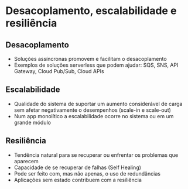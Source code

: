# Desacoplamento, escalabilidade e resiliência

## Desacoplamento
- Soluções assíncronas promovem e facilitam o desacoplamento
- Exemplos de soluções serverless que podem ajudar: SQS, SNS, API Gateway, Cloud Pub/Sub, Cloud APIs

## Escalabilidade
- Qualidade do sistema de suportar um aumento considerável de carga sem afetar negativamente o desempenhos (scale-in e scale-out)
- Num app monolítico a escalabilidade ocorre no sistema ou em um grande módulo

## Resiliência
- Tendência natural para se recuperar ou enfrentar os problemas que aparecem
- Capacidade de se recuperar de falhas (Self Healing)
- Pode ser feito com, mas não apenas, o uso de redundâncias
- Aplicações sem estado contribuem com a resiliência
